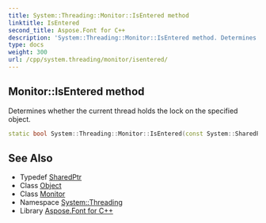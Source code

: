 ```yaml
---
title: System::Threading::Monitor::IsEntered method
linktitle: IsEntered
second_title: Aspose.Font for C++
description: 'System::Threading::Monitor::IsEntered method. Determines whether the current thread holds the lock on the specified object in C++.'
type: docs
weight: 300
url: /cpp/system.threading/monitor/isentered/
---
```

## Monitor::IsEntered method


Determines whether the current thread holds the lock on the specified object.

```cpp
static bool System::Threading::Monitor::IsEntered(const System::SharedPtr<Object> &obj)
```

## See Also

* Typedef [SharedPtr](../../../system/sharedptr/)
* Class [Object](../../../system/object/)
* Class [Monitor](../)
* Namespace [System::Threading](../../)
* Library [Aspose.Font for C++](../../../)
